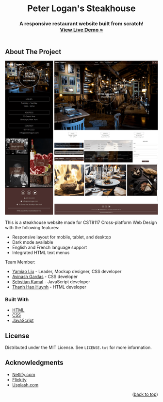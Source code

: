 <div align="center" id="top">
  <h1 align="center">Peter Logan's Steakhouse</h3>
  <h3 align="center">
    A responsive restaurant website built from scratch!
    <br />
    <a href="https://peter-logans-steakhouse.netlify.app/"><strong>View Live Demo »</strong></a>
    <br />
    <br />
  </h3>
</div>

## About The Project

![screesnhot](images/screenshot.png)

This is a steakhouse website made for CST8117 Cross-platform Web Design with the following features:

* Responsive layout for mobile, tablet, and desktop
* Dark mode available
* English and French language support
* Integrated HTML text menus

Team Member:

* [Yamiao Liu](https://www.linkedin.com/in/yamiaoliu/) - Leader, Mockup designer, CSS developer
* [Avinash Gardas](https://github.com/avinashgardas) - CSS developer
* [Sebstian Kamal](https://github.com/SebastianKamal) - JavaScript developer
* [Thanh Hao Huynh](https://github.com/thanhhao7up) - HTML developer

### Built With

* [HTML](https://html.spec.whatwg.org/)
* [CSS](https://developer.mozilla.org/en-US/docs/Web/CSS)
* [JavaScript](https://developer.mozilla.org/en-US/docs/Web/JavaScript)

## License

Distributed under the MIT License. See `LICENSE.txt` for more information.


## Acknowledgments

* [Netlify.com](https://netlify.com)
* [Flickity](https://flickity.metafizzy.co/)
* [Usplash.com](https://unsplash.com/)

<p align="right">(<a href="#top">back to top</a>)</p>
